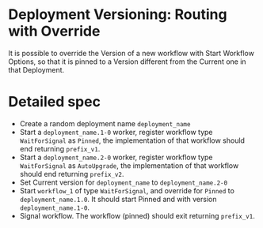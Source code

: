 # Deployment Versioning: Routing with Override

It is possible to override the Version of a new workflow with Start Workflow
Options, so that it is pinned to a Version different from the Current one in that Deployment.


# Detailed spec

* Create a random deployment name `deployment_name`
* Start a `deployment_name.1-0` worker, register workflow type `WaitForSignal` as `Pinned`, the implementation of that workflow should end returning `prefix_v1`.
* Start a `deployment_name.2-0` worker, register workflow type `WaitForSignal` as `AutoUpgrade`, the implementation of that workflow should end returning `prefix_v2`.
* Set Current version for `deployment_name` to `deployment_name.2-0`
* Start `workflow_1` of type `WaitForSignal`, and override for `Pinned` to `deployment_name.1.0`. It should start Pinned and with version `deployment_name.1-0`.
* Signal workflow. The workflow (pinned) should exit returning `prefix_v1`. 
